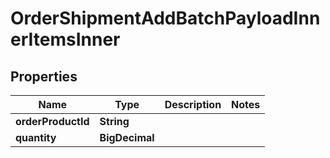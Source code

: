 

# OrderShipmentAddBatchPayloadInnerItemsInner


## Properties

Name | Type | Description | Notes
------------ | ------------- | ------------- | -------------
**orderProductId** | **String** |  | 
**quantity** | **BigDecimal** |  | 



